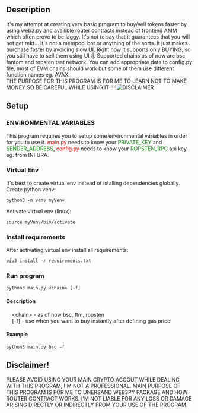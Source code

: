 ## Description
It's my attempt at creating very basic program to buy/sell tokens faster by using web3.py and availible router contracts instead of frontend AMM which often prove to be laggy. It's not to say that it guarantees that you will not get rekt... It's not a mempool bot or anything of the sorts. It just makes purchase faster by avoiding slow UI. Right now it supports only BUYING, so you still have to sell them using UI :|. Supported chains as of now are bsc, fantom and ropsten test network. You can add appropriate data to config.py file, most of EVM chains should work but some of them use different function names eg. AVAX.  
THE PURPOSE FOR THIS PROGRAM IS FOR ME TO LEARN NOT TO MAKE MONEY SO BE CAREFUL WHILE USING IT !!!!![DISCLAIMER](#user-content-disclaimer)
## Setup
### ENVIRONMENTAL VARIABLES
This program requires you to setup some environmental variables in order for you to use it. <font color="red">main.py</font> needs to know your <font color="green">PRIVATE_KEY</font> and <font color="green">SENDER_ADDRESS</font>, <font color="red">config.py</font> needs to know your <font color="green">ROPSTEN_RPC</font> api key eg. from INFURA.
### Virtual Env
It's best to create virtual env instead of istalling dependencies globally.  
Create python venv:
~~~
python3 -m venv myVenv
~~~
Activate virtual env (linux):
~~~
source myVenv/bin/activate
~~~
### Install requirements
After activating virtual env install all requirements:
~~~
pip3 install -r requirements.txt
~~~
### Run program
~~~
python3 main.py <chain> [-f]
~~~
#### Description
&nbsp;&nbsp;&nbsp;&nbsp;&lt;chain> - as of now bsc, ftm, ropsten  
&nbsp;&nbsp;&nbsp;&nbsp;[-f] - use when you want to buy instantly after defining gas price
#### Example
~~~
python3 main.py bsc -f
~~~
## Disclaimer!
PLEASE AVOID USING YOUR MAIN CRYPTO ACCOUT WHILE DEALING WITH THIS PROGRAM, I'M NOT A PROFESSIONAL. MAIN PURPOSE OF THIS PROGRAM IS FOR ME TO UNERSAND WEB3PY PACKAGE AND HOW ROUTER CONTRACT WORKS. I'M NOT LIABLE FOR ANY LOSS OR DAMAGE ARISING DIRECTLY OR INDIRECTLY FROM YOUR USE OF THE PROGRAM.
